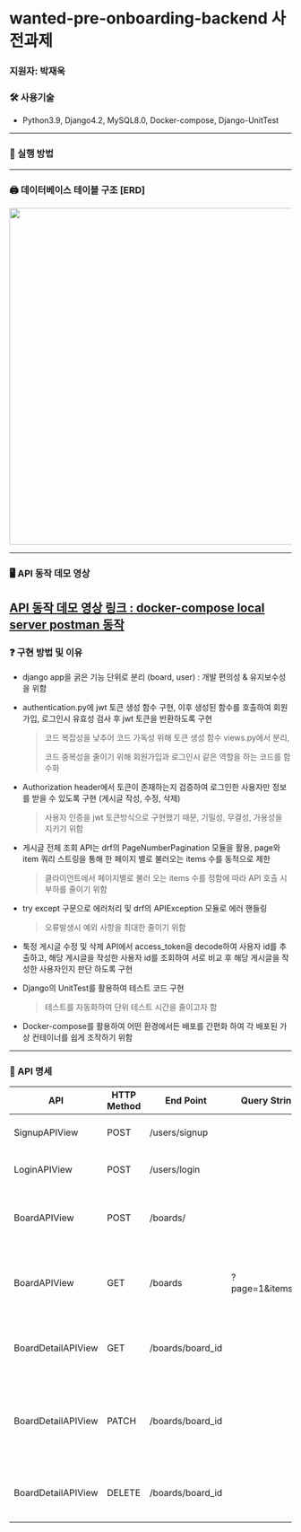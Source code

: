 # wanted-pre-onboarding-backend 사전과제
### 지원자: 박재욱
### 🛠️ 사용기술
- Python3.9, Django4.2, MySQL8.0, Docker-compose, Django-UnitTest
---

### 📌 실행 방법

---

### 🖨️ 데이터베이스 테이블 구조 [ERD]
<center><img src="https://velog.velcdn.com/images/wodnr_09/post/ea16a295-730f-4745-b1b2-cd571de2dc08/image.png" width="600" height="600"></center>

---

### 🖥️ API 동작 데모 영상
[API 동작 데모 영상 링크 : docker-compose local server postman 동작](https://drive.google.com/file/d/1c9l6MqxHXVfoUZ1I5adGdPsa6Q6rC9VG/view?usp=drive_link)
---

### ❓ 구현 방법 및 이유
- django app을 굵은 기능 단위로 분리 (board, user) : 개발 편의성 & 유지보수성을 위함
  
- authentication.py에 jwt 토큰 생성 함수 구현, 이후 생성된 함수를 호출하여 회원가입, 로그인시 유효성 검사 후 jwt 토큰을 반환하도록 구현
  > 코드 복잡성을 낮추어 코드 가독성 위해 토큰 생성 함수 views.py에서 분리,
  >
  > 코드 중복성을 줄이기 위해 회원가입과 로그인시 같은 역할을 하는 코드를 함수화
  
- Authorization header에서 토큰이 존재하는지 검증하여 로그인한 사용자만 정보를 받을 수 있도록 구현 (게시글 작성, 수정, 삭제)
  > 사용자 인증을 jwt 토큰방식으로 구현했기 때문, 기밀성, 무결성, 가용성을 지키기 위함
  
- 게시글 전체 조회 API는 drf의 PageNumberPagination 모듈을 활용, page와 item 쿼리 스트링을 통해 한 페이지 별로 불러오는 items 수를 동적으로 제한
  > 클라이언트에서 페이지별로 불러 오는 items 수를 정함에 따라 API 호출 시 부하를 줄이기 위함
  
- try except 구문으로 에러처리 및 drf의 APIException 모듈로 에러 핸들링
  > 오류발생시 예외 사항을 최대한 줄이기 위함
  
- 툭정 게시글 수정 및 삭제 API에서 access_token을 decode하여 사용자 id를 추출하고, 해당 게시글을 작성한 사용자 id를 조회하여 서로 비교 후 해당 게시글을 작성한 사용자인지 판단 하도록 구현
  
- Django의 UnitTest를 활용하여 테스트 코드 구현
  > 테스트를 자동화하여 단위 테스트 시간을 줄이고자 함
  
- Docker-compose를 활용하여 어떤 환경에서든 배포를 간편화 하여 각 배포된 가상 컨테이너를 쉽게 조작하기 위함 

---

### 📝 API 명세 
| API | HTTP Method | End Point | Query String | Request Header | Request Body | Response | Description |
|--- |--- |--- |--- |--- |--- |--- |--- | 
| SignupAPIView  | POST | /users/signup |   |   | {"email":"string", "password":"string", "nickname":"string"} | {"access_token":"string", "access_exp":int, "refresh_token":"string"} | 회원가입 |
| LoginAPIView | POST | /users/login |   |   | {"email":"string", "password":"string"} | {"access_token":"string", "access_exp":int, "refresh_token":"string"} | 로그인 |
| BoardAPIView | POST | /boards/ |   | Authorization Bearer <access_toekn> | {"user":int, "title":"string", "contents":"string"} | {"id":int, "user":int, "title":"string", "contents":"string", "create_time":"string", "update_time":"string"} |  게시글 작성  | 
| BoardAPIView | GET | /boards | ?page=1&items=5  |   |   | [{"id":int, "user":int, "title":"string", "contents":"string", "create_time":"string", "update_time":"string"}..] |  전체 게시글 조회 (페이지 수 와 한 페이지 당 item 갯수 지정 가능) | 
| BoardDetailAPIView | GET | /boards/board_id |   |   |   | {"id":int, "user":int, "title":"string", "contents":"string", "create_time":"string", "update_time":"string"} |  특정 게시글 조회 (End Point에 게시글 ID 지정) | 
| BoardDetailAPIView | PATCH | /boards/board_id |   | Authorization Bearer <access_toekn> | {"title":"string", "contents":"string"} | 200:{"id":int, "user":int, "title":"string", "contents":"string", "create_time":"string", "update_time":"string"}, 400:{'Message':'해당 게시글 작성자가 아닙니다.'} |  특정 게시글 수정 (End Point에 게시글 ID 지정) | 
| BoardDetailAPIView | DELETE | /boards/board_id |   | Authorization Bearer <access_toekn> |   | 200:{'Message':'Success'}, 400:{'Message':'해당 게시글 작성자가 아닙니다.'} | 특정 게시글 삭제 (End Point에 게시글 ID 지정) | 

